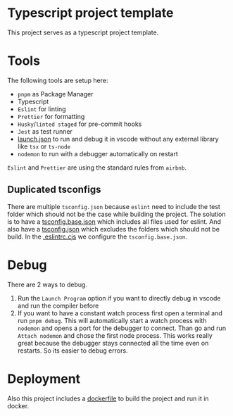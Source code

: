 # Typescript project template

This project serves as a typescript project template.

# Tools

The following tools are setup here:

- `pnpm` as Package Manager
- Typescript
- `Eslint` for linting
- `Prettier` for formatting
- `Husky`/`linted staged` for pre-commit hooks
- `Jest` as test runner
- [launch.json](./.vscode/launch.json) to run and debug it in vscode without any external library like `tsx` or `ts-node`
- `nodemon` to run with a debugger automatically on restart

`Eslint` and `Prettier` are using the standard rules from `airbnb`.

## Duplicated tsconfigs

There are multiple `tsconfig.json` because `eslint` need to include the test folder which should not be the case while building the project. The solution is to have a [tsconfig.base.json](./tsconfig.base.json) which includes all files used for eslint. And also have a [tsconfig.json](./tsconfig.json) which excludes the folders which should not be build. In the [.eslintrc.cjs](./.eslintrc.cjs) we configure the `tsconfig.base.json`.

# Debug

There are 2 ways to debug.

1. Run the `Launch Program` option if you want to directly debug in vscode and run the compiler before
2. If you want to have a constant watch process first open a terminal and run `pnpm debug`. This will automatically start a watch process with `nodemon` and opens a port for the debugger to connect. Than go and run `Attach nodemon` and chose the first node process.
   This works really great because the debugger stays connected all the time even on restarts. So its easier to debug errors.

# Deployment

Also this project includes a [dockerfile](./Dockerfile) to build the project and run it in docker.
